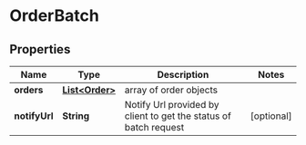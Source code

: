 
# OrderBatch

## Properties
Name | Type | Description | Notes
------------ | ------------- | ------------- | -------------
**orders** | [**List&lt;Order&gt;**](Order.md) | array of order objects | 
**notifyUrl** | **String** | Notify Url provided by client to get the status of batch request |  [optional]




